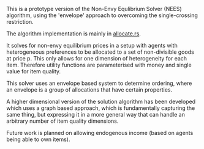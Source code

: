 This is a prototype version of the Non-Envy Equlibrium Solver (NEES) algorithm, using the 'envelope' approach to overcoming the single-crossing restriction.

The algorithm implementation is mainly in [allocate.rs](src/solver/allocate.rs).

It solves for non-envy equilibrium prices in a setup with agents with heterogeneous preferences to be allocated to a set of non-divisible goods at price p.
This only allows for one dimension of heterogeneity for each item. Therefore utility functions are parameterised with money and single value for item quality.

This solver uses an envelope based system to determine ordering, where an envelope is a group of allocations that have certain properties.

A higher dimensional version of the solution algorithm has been developed which uses a graph based approach, which is fundamentally capturing the same thing, but expressing it in a more general way that can handle an arbitrary number of item quality dimensions.

Future work is planned on allowing endogenous income (based on agents being able to own items).
